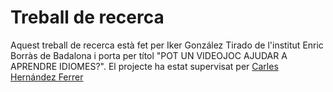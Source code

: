 # Treball de recerca
Aquest treball de recerca està fet per Iker González Tirado de l'institut Enric Borràs de Badalona i porta per títol "POT UN VIDEOJOC AJUDAR A APRENDRE IDIOMES?". El projecte ha estat supervisat per [Carles Hernández Ferrer](https://github.com/carleshf) 
